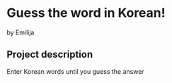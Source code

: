 # Guess the word in Korean!
by Emilija

## Project description
Enter Korean words until you guess the answer
